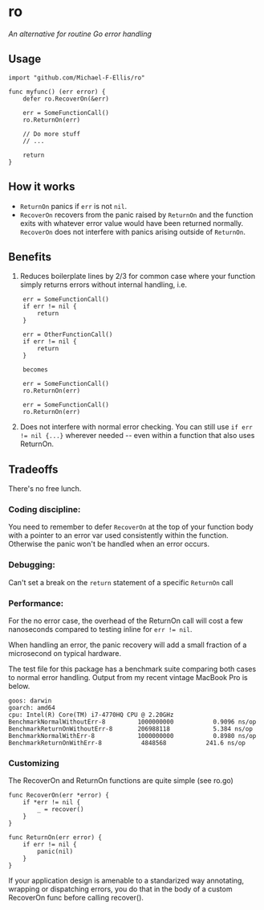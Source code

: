 # ro
*An alternative for routine Go error handling*

## Usage
```
import "github.com/Michael-F-Ellis/ro"

func myfunc() (err error) {
    defer ro.RecoverOn(&err)

    err = SomeFunctionCall()
    ro.ReturnOn(err)

    // Do more stuff
    // ...

    return
}
```

## How it works
- `ReturnOn` panics if `err` is not `nil`.
- `RecoverOn` recovers from the panic raised by `ReturnOn` and the function exits with whatever error value would have been returned normally. `RecoverOn` does not interfere with panics arising outside of `ReturnOn`.

## Benefits
1. Reduces boilerplate lines by 2/3 for common case where your function simply returns errors without
internal handling, i.e.
```
    err = SomeFunctionCall()
    if err != nil {
        return
    }

    err = OtherFunctionCall()
    if err != nil {
        return
    }
```
        becomes 
```
    err = SomeFunctionCall()
    ro.ReturnOn(err)

    err = SomeFunctionCall()
    ro.ReturnOn(err)
```
2.  Does not interfere with normal error checking.  You can still use `if err != nil {...}` wherever needed -- even within a function that also uses ReturnOn.
## Tradeoffs
There's no free lunch.

### Coding discipline: 
You need to remember to defer `RecoverOn` at the top of your function body with a pointer to an error var used consistently within the function. Otherwise the panic won't be handled when an error occurs.
### Debugging:
Can't set a break on the `return` statement of a specific `ReturnOn` call
### Performance:
For the no error case, the overhead of the ReturnOn call will cost a few nanoseconds compared to testing inline for `err != nil`.

When handling an error, the panic recovery will add a small fraction of a microsecond on typical hardware.

The test file for this package has a benchmark suite comparing both cases to normal error handling.  Output from my recent vintage MacBook Pro is below.

```
goos: darwin
goarch: amd64
cpu: Intel(R) Core(TM) i7-4770HQ CPU @ 2.20GHz
BenchmarkNormalWithoutErr-8     	1000000000	         0.9096 ns/op
BenchmarkReturnOnWithoutErr-8   	206988118	         5.384 ns/op
BenchmarkNormalWithErr-8        	1000000000	         0.8980 ns/op
BenchmarkReturnOnWithErr-8      	 4848568	       241.6 ns/op
```

### Customizing
The RecoverOn and ReturnOn functions are quite simple (see ro.go)

```
func RecoverOn(err *error) {
	if *err != nil {
		_ = recover()
	}
}

func ReturnOn(err error) {
	if err != nil {
		panic(nil)
	}
}
```
If your application design is amenable to a standarized way annotating, wrapping or dispatching errors, you do that in the body of a custom RecoverOn func before calling recover().